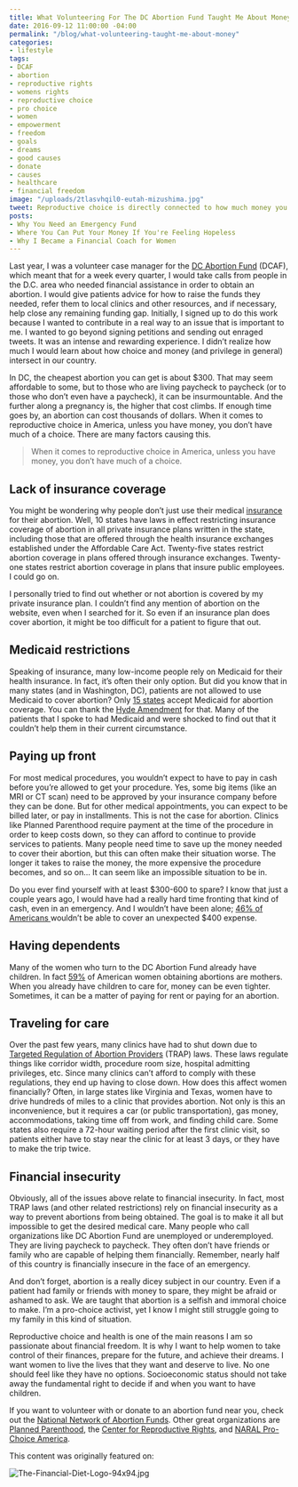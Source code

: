 ```yaml
---
title: What Volunteering For The DC Abortion Fund Taught Me About Money
date: 2016-09-12 11:00:00 -04:00
permalink: "/blog/what-volunteering-taught-me-about-money"
categories:
- lifestyle
tags:
- DCAF
- abortion
- reproductive rights
- womens rights
- reproductive choice
- pro choice
- women
- empowerment
- freedom
- goals
- dreams
- good causes
- donate
- causes
- healthcare
- financial freedom
image: "/uploads/2tlasvhqil0-eutah-mizushima.jpg"
tweet: Reproductive choice is directly connected to how much money you have.
posts:
- Why You Need an Emergency Fund
- Where You Can Put Your Money If You're Feeling Hopeless
- Why I Became a Financial Coach for Women
---
```


Last year, I was a volunteer case manager for the [DC Abortion Fund](http://dcabortionfund.org/) (DCAF), which meant that for a week every quarter, I would take calls from people in the D.C. area who needed financial assistance in order to obtain an abortion. I would give patients advice for how to raise the funds they needed, refer them to local clinics and other resources, and if necessary, help close any remaining funding gap. Initially, I signed up to do this work because I wanted to contribute in a real way to an issue that is important to me. I wanted to go beyond signing petitions and sending out enraged tweets. It was an intense and rewarding experience. I didn’t realize how much I would learn about how choice and money (and privilege in general) intersect in our country.

In DC, the cheapest abortion you can get is about $300. That may seem affordable to some, but to those who are living paycheck to paycheck (or to those who don’t even have a paycheck), it can be insurmountable. And the further along a pregnancy is, the higher that cost climbs. If enough time goes by, an abortion can cost thousands of dollars. When it comes to reproductive choice in America, unless you have money, you don’t have much of a choice. There are many factors causing this.

> When it comes to reproductive choice in America, unless you have money, you don’t have much of a choice.

## Lack of insurance coverage

You might be wondering why people don’t just use their medical [insurance](https://www.guttmacher.org/state-policy/explore/restricting-insurance-coverage-abortion) for their abortion. Well, 10 states have laws in effect restricting insurance coverage of abortion in all private insurance plans written in the state, including those that are offered through the health insurance exchanges established under the Affordable Care Act. Twenty-five states restrict abortion coverage in plans offered through insurance exchanges. Twenty-one states restrict abortion coverage in plans that insure public employees. I could go on.

I personally tried to find out whether or not abortion is covered by my private insurance plan. I couldn’t find any mention of abortion on the website, even when I searched for it. So even if an insurance plan does cover abortion, it might be too difficult for a patient to figure that out.

## Medicaid restrictions

Speaking of insurance, many low-income people rely on Medicaid for their health insurance. In fact, it’s often their only option. But did you know that in many states (and in Washington, DC), patients are not allowed to use Medicaid to cover abortion? Only [15 states](https://fundabortionnow.org/get-help/medicaid) accept Medicaid for abortion coverage. You can thank the [Hyde Amendment](https://fundabortionnow.org/learn/hyde) for that. Many of the patients that I spoke to had Medicaid and were shocked to find out that it couldn’t help them in their current circumstance.

## Paying up front

For most medical procedures, you wouldn’t expect to have to pay in cash before you’re allowed to get your procedure. Yes, some big items (like an MRI or CT scan) need to be approved by your insurance company before they can be done. But for other medical appointments, you can expect to be billed later, or pay in installments. This is not the case for abortion. Clinics like Planned Parenthood require payment at the time of the procedure in order to keep costs down, so they can afford to continue to provide services to patients. Many people need time to save up the money needed to cover their abortion, but this can often make their situation worse. The longer it takes to raise the money, the more expensive the procedure becomes, and so on… It can seem like an impossible situation to be in.

Do you ever find yourself with at least $300-600 to spare? I know that just a couple years ago, I would have had a really hard time fronting that kind of cash, even in an emergency. And I wouldn’t have been alone; [46% of Americans ](https://www.washingtonpost.com/news/wonk/wp/2016/05/25/the-shocking-number-of-americans-who-cant-cover-a-400-expense/)wouldn’t be able to cover an unexpected $400 expense.

## Having dependents

Many of the women who turn to the DC Abortion Fund already have children. In fact [59%](https://www.guttmacher.org/united-states/abortion) of American women obtaining abortions are mothers. When you already have children to care for, money can be even tighter. Sometimes, it can be a matter of paying for rent or paying for an abortion.

## Traveling for care

Over the past few years, many clinics have had to shut down due to [Targeted Regulation of Abortion Providers](http://www.reproductiverights.org/project/targeted-regulation-of-abortion-providers-trap) (TRAP) laws. These laws regulate things like corridor width, procedure room size, hospital admitting privileges, etc. Since many clinics can’t afford to comply with these regulations, they end up having to close down. How does this affect women financially? Often, in large states like Virginia and Texas, women have to drive hundreds of miles to a clinic that provides abortion. Not only is this an inconvenience, but it requires a car (or public transportation), gas money, accommodations, taking time off from work, and finding child care. Some states also require a 72-hour waiting period after the first clinic visit, so patients either have to stay near the clinic for at least 3 days, or they have to make the trip twice.

## Financial insecurity

Obviously, all of the issues above relate to financial insecurity. In fact, most TRAP laws (and other related restrictions) rely on financial insecurity as a way to prevent abortions from being obtained. The goal is to make it all but impossible to get the desired medical care. Many people who call organizations like DC Abortion Fund are unemployed or underemployed. They are living paycheck to paycheck. They often don’t have friends or family who are capable of helping them financially. Remember, nearly half of this country is financially insecure in the face of an emergency.

And don’t forget, abortion is a really dicey subject in our country. Even if a patient had family or friends with money to spare, they might be afraid or ashamed to ask. We are taught that abortion is a selfish and immoral choice to make. I’m a pro-choice activist, yet I know I might still struggle going to my family in this kind of situation.

Reproductive choice and health is one of the main reasons I am so passionate about financial freedom. It is why I want to help women to take control of their finances, prepare for the future, and achieve their dreams. I want women to live the lives that they want and deserve to live. No one should feel like they have no options. Socioeconomic status should not take away the fundamental right to decide if and when you want to have children.

If you want to volunteer with or donate to an abortion fund near you, check out the [National Network of Abortion Funds](https://fundabortionnow.org/). Other great organizations are [Planned Parenthood](https://www.plannedparenthood.org/), the [Center for Reproductive Rights](http://www.reproductiverights.org/), and [NARAL Pro-Choice America](http://www.naral.org/).

This content was originally featured on:

![The-Financial-Diet-Logo-94x94.jpg](/uploads/The-Financial-Diet-Logo-94x94.jpg)
